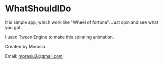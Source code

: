 # WhatShouldIDo

It is simple app, which work like "Wheel of fortune". Just spin and see what you got.

I used Tween Engine to make this spinning animation.


Created by Morasiu

Email: morasiu2@gmail.com
